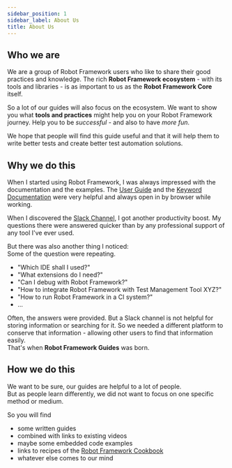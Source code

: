 ```yaml
---
sidebar_position: 1
sidebar_label: About Us
title: About Us
---
```


## Who we are

We are a group of Robot Framework users who like to share their good practices and knowledge.
The rich **Robot Framework ecosystem** - with its tools and libraries - is as important to us as the **Robot Framework Core** itself.  

So a lot of our guides will also focus on the ecosystem. 
We want to show you what **tools and practices** might help you on your Robot Framework journey.
Help you to be *successful* - and also to have *more fun*.

We hope that people will find this guide useful and that it will help them to write better tests and create better test automation solutions.

## Why we do this

When I started using Robot Framework, I was always impressed with the documentation and the examples.
The [User Guide](https://robotframework.org/robotframework/latest/RobotFrameworkUserGuide.html) and the [Keyword Documentation](https://robotframework.org/robotframework/#standard-libraries) were very helpful and always open in by browser while working. 

When I discovered the [Slack Channel](https://robotframework.slack.com/), I got another productivity boost. My questions there were answered quicker than by any professional support of any tool I've ever used.

But there was also another thing I noticed:  
Some of the question were repeating.
- "Which IDE shall I used?"
- "What extensions do I need?"
- "Can I debug with Robot Framework?"
- "How to integrate Robot Framework with Test Management Tool XYZ?"
- "How to run Robot Framework in a CI system?"
- ...

Often, the answers were provided.
But a Slack channel is not helpful for storing information or searching for it.
So we needed a different platform to conserve that information - allowing other users to find that information easily.  
That's when **Robot Framework Guides** was born.

## How we do this

We want to be sure, our guides are helpful to a lot of people.  
But as people learn differently, we did not want to focus on one specific method or medium.

So you will find 
- some written guides
- combined with links to existing videos
- maybe some embedded code examples
- links to recipes of the [Robot Framework Cookbook](https://github.com/adrianyorke/robotframework-cookbook/)
- whatever else comes to our mind